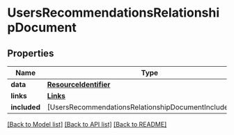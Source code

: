 # UsersRecommendationsRelationshipDocument

## Properties
Name | Type | Description | Notes
------------ | ------------- | ------------- | -------------
**data** | [**ResourceIdentifier**](ResourceIdentifier.md) |  | [optional] 
**links** | [**Links**](Links.md) |  | [optional] 
**included** | [UsersRecommendationsRelationshipDocumentIncludedInner] |  | [optional] 

[[Back to Model list]](../README.md#documentation-for-models) [[Back to API list]](../README.md#documentation-for-api-endpoints) [[Back to README]](../README.md)


